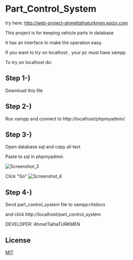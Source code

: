 # Part_Control_System

try here: http://web-project-ahmettalhaturkmen.epizy.com

This project is for keeping vehicle parts in database

It has an interface to make the operation easy.

If you want to try on localhost , your pc must have xampp 

To try on localhost do:

## Step 1-)
Download this file

## Step 2-)
Run xampp and connect to  http://localhost/phpmyadmin/

## Step 3-)
Open database.sql and copy all text 

Paste to sql in phpmyadmin

![Screenshot_3](https://user-images.githubusercontent.com/75725469/174101352-cc0671fa-8ced-4120-9626-7e0337fbef3f.png)

Click "Go"
![Screenshot_4](https://user-images.githubusercontent.com/75725469/174109549-09c27d68-2187-4137-8e16-ad18be734c17.png)


## Step 4-)
Send part_control_system file to xampp>htdocs

and click http://localhost/part_control_system

DEVELOPER: AhmetTalhaTURKMEN

## License
[MIT](https://choosealicense.com/licenses/mit/)
